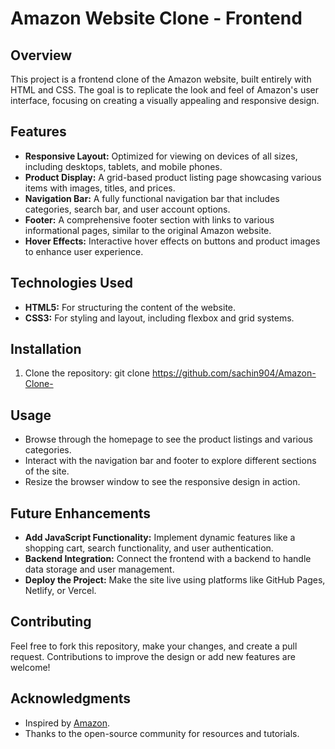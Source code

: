 # Amazon Website Clone - Frontend

## Overview
This project is a frontend clone of the Amazon website, built entirely with HTML and CSS. The goal is to replicate the look and feel of Amazon's user interface, focusing on creating a visually appealing and responsive design.

## Features
- **Responsive Layout:** Optimized for viewing on devices of all sizes, including desktops, tablets, and mobile phones.
- **Product Display:** A grid-based product listing page showcasing various items with images, titles, and prices.
- **Navigation Bar:** A fully functional navigation bar that includes categories, search bar, and user account options.
- **Footer:** A comprehensive footer section with links to various informational pages, similar to the original Amazon website.
- **Hover Effects:** Interactive hover effects on buttons and product images to enhance user experience.

## Technologies Used
- **HTML5:** For structuring the content of the website.
- **CSS3:** For styling and layout, including flexbox and grid systems.

## Installation
1. Clone the repository:
   git clone https://github.com/sachin904/Amazon-Clone-

## Usage
- Browse through the homepage to see the product listings and various categories.
- Interact with the navigation bar and footer to explore different sections of the site.
- Resize the browser window to see the responsive design in action.

## Future Enhancements
- **Add JavaScript Functionality:** Implement dynamic features like a shopping cart, search functionality, and user authentication.
- **Backend Integration:** Connect the frontend with a backend to handle data storage and user management.
- **Deploy the Project:** Make the site live using platforms like GitHub Pages, Netlify, or Vercel.

## Contributing
Feel free to fork this repository, make your changes, and create a pull request. Contributions to improve the design or add new features are welcome!

## Acknowledgments
- Inspired by [Amazon](https://www.amazon.com/).
- Thanks to the open-source community for resources and tutorials.
